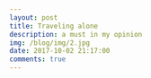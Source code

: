 ```yaml
---
layout: post
title: Traveling alone
description: a must in my opinion
img: /blog/img/2.jpg
date: 2017-10-02 21:17:00
comments: true
---
```


